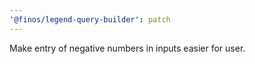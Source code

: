 ```yaml
---
'@finos/legend-query-builder': patch
---
```


Make entry of negative numbers in inputs easier for user.
